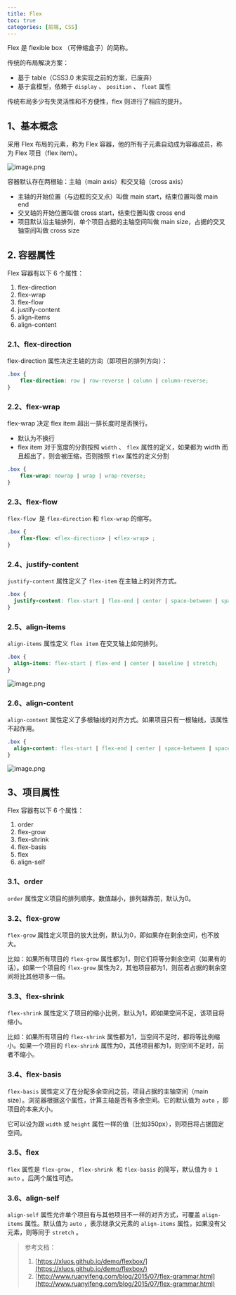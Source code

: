 ```yaml
---
title: Flex
toc: true
categories: [前端, CSS]
---
```


Flex 是 flexible box （可伸缩盒子）的简称。

传统的布局解决方案：

- 基于 table（CSS3.0 未实现之前的方案，已废弃）
- 基于盒模型，依赖于 `display` 、 `position` 、 `float` 属性

传统布局多少有失灵活性和不方便性，flex 则进行了相应的提升。

## 1、基本概念
采用 Flex 布局的元素，称为 Flex 容器，他的所有子元素自动成为容器成员，称为 Flex 项目（flex item）。


![image.png](https://cdn.nlark.com/yuque/0/2020/png/85733/1581251212213-ef36c013-0423-4f32-914b-5f1780494a73.png#align=left&display=inline&height=333&name=image.png&originHeight=333&originWidth=563&size=30491&status=done&style=none&width=563)


容器默认存在两根轴：主轴（main axis）和交叉轴（cross axis）

- 主轴的开始位置（与边框的交叉点）叫做 main start，结束位置叫做 main end
- 交叉轴的开始位置叫做 cross start，结束位置叫做 cross end
- 项目默认沿主轴排列，单个项目占据的主轴空间叫做 main size，占据的交叉轴空间叫做 cross size

## 2. 容器属性

Flex 容器有以下 6 个属性：

1. flex-direction
1. flex-wrap
1. flex-flow
1. justify-content
1. align-items
1. align-content

### 2.1、flex-direction

flex-direction 属性决定主轴的方向（即项目的排列方向）：

```css
.box {
    flex-direction: row | row-reverse | column | column-reverse;
}
```




### 2.2、flex-wrap

flex-wrap 决定 flex item 超出一排长度时是否换行。

- 默认为不换行
- flex item 对于宽度的分割按照 `width` 、 `flex` 属性的定义，如果都为 width 而且超出了，则会被压缩，否则按照 `flex` 属性的定义分割

```css
.box {
    flex-wrap: nowrap | wrap | wrap-reverse;
}
```


### 2.3、flex-flow

`flex-flow`  是 `flex-direction` 和 `flex-wrap` 的缩写。

```css
.box {
    flex-flow: <flex-direction> | <flex-wrap> ;
}
```

### 2.4、justify-content

`justify-content` 属性定义了 `flex-item` 在主轴上的对齐方式。

```css
.box {
  justify-content: flex-start | flex-end | center | space-between | space-around | space-evenly;
}
```



### 2.5、align-items

`align-items` 属性定义 `flex item` 在交叉轴上如何排列。

```css
.box {
  align-items: flex-start | flex-end | center | baseline | stretch;
}
```

![image.png](https://cdn.nlark.com/yuque/0/2020/png/85733/1581255471998-060a0a4b-9426-4159-a609-53f40cbe02e9.png#align=left&display=inline&height=786&name=image.png&originHeight=786&originWidth=617&size=28890&status=done&style=none&width=617)
### 2.6、align-content

`align-content` 属性定义了多根轴线的对齐方式。如果项目只有一根轴线，该属性不起作用。

```css
.box {
  align-content: flex-start | flex-end | center | space-between | space-around | space-evenly | stretch;
}
```

![image.png](https://cdn.nlark.com/yuque/0/2020/png/85733/1581255592495-eb41d103-e00a-4b2d-8788-086172972e40.png#align=left&display=inline&height=786&name=image.png&originHeight=786&originWidth=620&size=28336&status=done&style=none&width=620)
## 3、项目属性

Flex 容器有以下 6 个属性：

1. order
1. flex-grow
1. flex-shrink
1. flex-basis
1. flex
1. align-self
### 
### 3.1、order

`order` 属性定义项目的排列顺序。数值越小，排列越靠前，默认为0。

### 3.2、flex-grow

`flex-grow` 属性定义项目的放大比例，默认为0，即如果存在剩余空间，也不放大。

比如：如果所有项目的 `flex-grow` 属性都为1，则它们将等分剩余空间（如果有的话）。如果一个项目的 `flex-grow` 属性为2，其他项目都为1，则前者占据的剩余空间将比其他项多一倍。

### 3.3、flex-shrink

`flex-shrink` 属性定义了项目的缩小比例，默认为1，即如果空间不足，该项目将缩小。

比如：如果所有项目的 `flex-shrink` 属性都为1，当空间不足时，都将等比例缩小。如果一个项目的 `flex-shrink` 属性为0，其他项目都为1，则空间不足时，前者不缩小。

### 3.4、flex-basis

`flex-basis` 属性定义了在分配多余空间之前，项目占据的主轴空间（main size）。浏览器根据这个属性，计算主轴是否有多余空间。它的默认值为 `auto` ，即项目的本来大小。

它可以设为跟 `width` 或 `height` 属性一样的值（比如350px），则项目将占据固定空间。

### 3.5、flex

`flex` 属性是 `flex-grow` , ` flex-shrink`  和 `flex-basis` 的简写，默认值为 `0 1 auto` 。后两个属性可选。

### 3.6、align-self

`align-self` 属性允许单个项目有与其他项目不一样的对齐方式，可覆盖 `align-items` 属性。默认值为 `auto` ，表示继承父元素的 `align-items` 属性，如果没有父元素，则等同于 `stretch` 。



> 参考文档：
> 1. [https://xluos.github.io/demo/flexbox/](https://xluos.github.io/demo/flexbox/)
> 1. [http://www.ruanyifeng.com/blog/2015/07/flex-grammar.html](http://www.ruanyifeng.com/blog/2015/07/flex-grammar.html)


